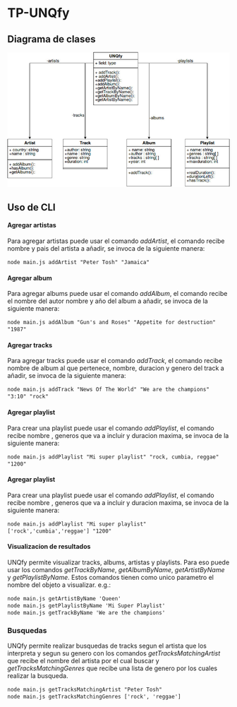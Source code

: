 # TP-UNQfy

## Diagrama de clases

 ![Diagrama UML](./diagrama_uml.jpg)


## Uso de CLI
  #### Agregar artistas
   Para agregar artistas puede usar el comando *addArtist*, el comando recibe nombre y pais del artista a añadir, se invoca de la siguiente manera:

    node main.js addArtist "Peter Tosh" "Jamaica"

  #### Agregar album
   Para agregar albums puede usar el comando *addAlbum*, el comando recibe el nombre del autor nombre y año del album a añadir, se invoca de la siguiente manera:
   
    node main.js addAlbum "Gun's and Roses" "Appetite for destruction" "1987"

  #### Agregar tracks
   Para agregar tracks puede usar el comando *addTrack*, el comando recibe nombre de album al que pertenece, nombre, duracion y genero del track a añadir, se invoca de la siguiente manera:
   
    node main.js addTrack "News Of The World" "We are the champions" "3:10" "rock"

  #### Agregar playlist
   Para crear una playlist puede usar el comando *addPlaylist*, el comando recibe nombre , generos que va a incluir y duracion maxima, se invoca de la siguiente manera:
   
    node main.js addPlaylist "Mi super playlist" "rock, cumbia, reggae" "1200"

  #### Agregar playlist
   Para crear una playlist puede usar el comando *addPlaylist*, el comando recibe nombre , generos que va a incluir y duracion maxima, se invoca de la siguiente manera:
   
    node main.js addPlaylist "Mi super playlist" ['rock','cumbia','reggae'] "1200"


  #### Visualizacion de resultados
  UNQfy permite visualizar tracks, albums, artistas y playlists. Para eso puede usar los comandos *getTrackByName*, *getAlbumByName*, *getArtistByName* y *getPlaylistByName*. Estos comandos tienen como unico parametro el nombre del objeto a visualizar.
    e.g.:  
   
    node main.js getArtistByName 'Queen'
    node main.js getPlaylistByName 'Mi Super Playlist'
    node main.js getTrackByName 'We are the champions'

### Busquedas 

  UNQfy permite realizar busquedas de tracks segun el artista que los interpreta y segun su genero con los comandos *getTracksMatchingArtist* que recibe el nombre del artista por el cual buscar y *getTracksMatchingGenres* que recibe una lista de genero por los cuales realizar la busqueda.

    node main.js getTracksMatchingArtist "Peter Tosh"
    node main.js getTracksMatchingGenres ['rock', 'reggae']
